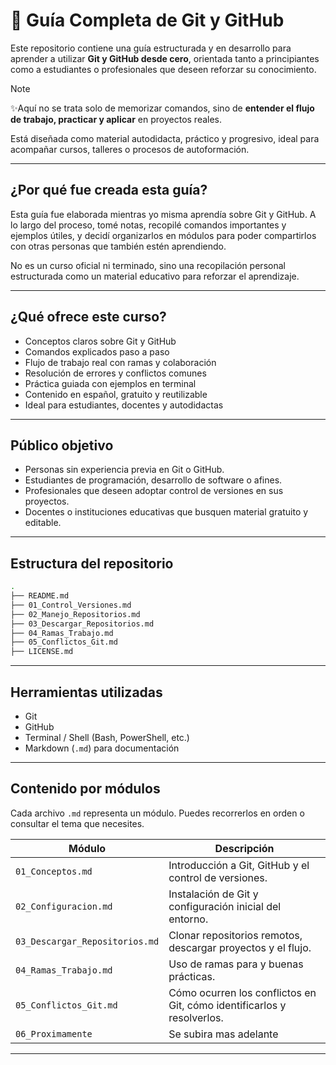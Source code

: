 # 📘 Guía Completa de Git y GitHub

Este repositorio contiene una guía estructurada y en desarrollo para aprender a utilizar **Git y GitHub desde cero**, orientada tanto a principiantes como a estudiantes o profesionales que deseen reforzar su conocimiento.

> [!NOTE]
> ✨Aquí no se trata solo de memorizar comandos, sino de **entender el flujo de trabajo, practicar y aplicar** en proyectos reales.


Está diseñada como material autodidacta, práctico y progresivo, ideal para acompañar cursos, talleres o procesos de autoformación.

---

## ¿Por qué fue creada esta guía?

Esta guía fue elaborada mientras yo misma aprendía sobre Git y GitHub. A lo largo del proceso, tomé notas, recopilé comandos importantes y ejemplos útiles, y decidí organizarlos en módulos para poder compartirlos con otras personas que también estén aprendiendo.

No es un curso oficial ni terminado, sino una recopilación personal estructurada como un material educativo para reforzar el aprendizaje.

---

## ¿Qué ofrece este curso?

- Conceptos claros sobre Git y GitHub  
- Comandos explicados paso a paso  
- Flujo de trabajo real con ramas y colaboración  
- Resolución de errores y conflictos comunes  
- Práctica guiada con ejemplos en terminal  
- Contenido en español, gratuito y reutilizable  
- Ideal para estudiantes, docentes y autodidactas

---


## Público objetivo

- Personas sin experiencia previa en Git o GitHub.  
- Estudiantes de programación, desarrollo de software o afines.  
- Profesionales que deseen adoptar control de versiones en sus proyectos.  
- Docentes o instituciones educativas que busquen material gratuito y editable.

---

## Estructura del repositorio

```bash
.
├── README.md
├── 01_Control_Versiones.md
├── 02_Manejo_Repositorios.md
├── 03_Descargar_Repositorios.md
├── 04_Ramas_Trabajo.md
├── 05_Conflictos_Git.md
├── LICENSE.md
```
---

## Herramientas utilizadas

- Git  
- GitHub  
- Terminal / Shell (Bash, PowerShell, etc.)  
- Markdown (`.md`) para documentación

---
## Contenido por módulos

Cada archivo `.md` representa un módulo. Puedes recorrerlos en orden o consultar el tema que necesites.

| Módulo | Descripción |
|--------|--------------------------------------|
| `01_Conceptos.md` | Introducción a Git, GitHub y el control de versiones. |
| `02_Configuracion.md` | Instalación de Git y configuración inicial del entorno. |
| `03_Descargar_Repositorios.md` | Clonar repositorios remotos, descargar proyectos y el flujo. |
| `04_Ramas_Trabajo.md` | Uso de ramas para y buenas prácticas. |
| `05_Conflictos_Git.md` | Cómo ocurren los conflictos en Git, cómo identificarlos y resolverlos. |
| `06_Proximamente` | Se subira mas adelante |

---
